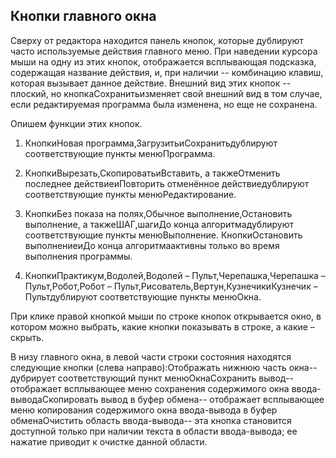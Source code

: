 ## Кнопки главного окна

Сверху от редактора находится панель кнопок, которые дублируют часто используемые действия
        главного меню. При наведении курсора мыши на одну из этих кнопок, отображается всплывающая подсказка,
		содержащая название действия, и, при наличии -- комбинацию клавиш, которая вызывает данное действие. 
		Внешний вид этих кнопок -- плоский, но кнопкаСохранитьизменяет свой внешний 
		вид в том случае, если редактируемая программа была изменена, но еще не сохранена.

Опишем функции этих кнопок.


1. КнопкиНовая программа,ЗагрузитьиСохранитьдублируют соответствующие пункты менюПрограмма.

1. КнопкиВырезать,СкопироватьиВставить, а такжеОтменить последнее действиеиПовторить отменённое действиедублируют 
				соответствующие пункты менюРедактирование.

1. КнопкиБез показа на полях,Обычное выполнение,Остановить 
				 выполнение, а такжеШАГ,шагиДо конца 
				 алгоритмадублируют соответствующие пункты менюВыполнение. КнопкиОстановить выполнениеиДо конца алгоритмаактивны только во время 
				 выполнения программы.

1. КнопкиПрактикум,Водолей,Водолей – Пульт,Черепашка,Черепашка – Пульт,Робот,Робот – Пульт,Рисователь,Вертун,КузнечикиКузнечик – Пультдублируют соответствующие пункты 
				 менюОкна.

При клике правой кнопкой мыши по строке кнопок открывается окно, в котором можно выбрать, какие кнопки 
		показывать в строке, а какие – скрыть.

В низу главного окна, в левой части строки состояния находятся следующие кнопки (слева направо):Отображать нижнюю часть окна-- дубрирует соответствующий пункт менюОкнаСохранить вывод-- отображает всплывающее меню сохранения содержимого окна ввода-выводаСкопировать вывод в буфер обмена-- отображает всплывающее меню копирования содержимого окна ввода-вывода в буфер обменаОчистить область ввода-вывода-- эта кнопка становится доступной только при наличии текста в области ввода-вывода;
                ее нажатие приводит к очистке данной области.